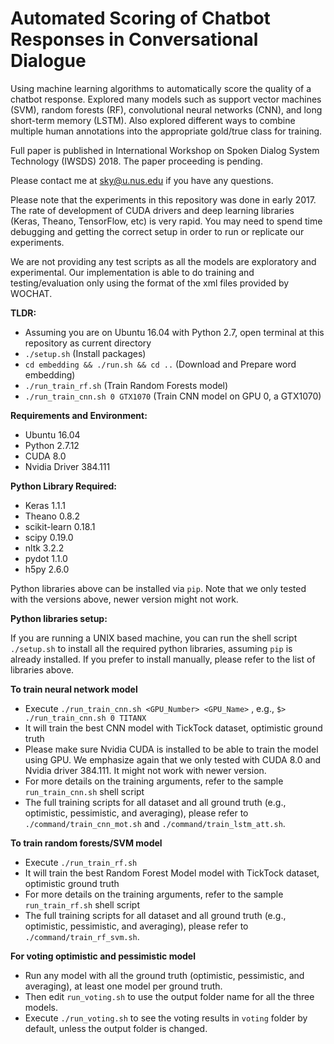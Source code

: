 Automated Scoring of Chatbot Responses in Conversational Dialogue
===================================
Using machine learning algorithms to automatically score the quality of a chatbot response. Explored many models such as support vector machines (SVM), random forests (RF), convolutional neural networks (CNN), and long short-term memory (LSTM). Also explored different ways to combine multiple human annotations into the appropriate gold/true class for training.

Full paper is published in International Workshop on Spoken Dialog System Technology (IWSDS) 2018. The paper proceeding is pending.

Please contact me at sky@u.nus.edu if you have any questions.

Please note that the experiments in this repository was done in early 2017. The rate of development of CUDA drivers and deep learning libraries (Keras, Theano, TensorFlow, etc) is very rapid. You may need to spend time debugging and getting the correct setup in order to run or replicate our experiments.

We are not providing any test scripts as all the models are exploratory and experimental. Our implementation is able to do training and testing/evaluation only using the format of the xml files provided by WOCHAT.

**TLDR:**  
- Assuming you are on Ubuntu 16.04 with Python 2.7, open terminal at this repository as current directory
- `./setup.sh` (Install packages) 
- `cd embedding && ./run.sh && cd ..` (Download and Prepare word embedding)
- `./run_train_rf.sh` (Train Random Forests model)
- `./run_train_cnn.sh 0 GTX1070` (Train CNN model on GPU 0, a GTX1070)

**Requirements and Environment:**  
- Ubuntu 16.04  
- Python 2.7.12  
- CUDA 8.0
- Nvidia Driver 384.111

**Python Library Required:**  
- Keras 1.1.1
- Theano 0.8.2  
- scikit-learn 0.18.1  
- scipy 0.19.0   
- nltk 3.2.2  
- pydot 1.1.0  
- h5py 2.6.0  

Python libraries above can be installed via `pip`. Note that we only tested with the versions above, newer version might not work.

**Python libraries setup:**

If you are running a UNIX based machine, you can run the shell script `./setup.sh` to install all the required python libraries, assuming `pip` is already installed. If you prefer to install manually, please refer to the list of libraries above.

**To train neural network model**
- Execute `./run_train_cnn.sh <GPU_Number> <GPU_Name>` , e.g., `$> ./run_train_cnn.sh 0 TITANX`  
- It will train the best CNN model with TickTock dataset, optimistic ground truth
- Please make sure Nvidia CUDA is installed to be able to train the model using GPU. We emphasize again that we only tested with CUDA 8.0 and Nvidia driver 384.111. It might not work with newer version.
- For more details on the training arguments, refer to the sample `run_train_cnn.sh` shell script  
- The full training scripts for all dataset and all ground truth (e.g., optimistic, pessimistic, and averaging), please refer to `./command/train_cnn_mot.sh` and `./command/train_lstm_att.sh`.

**To train random forests/SVM model**
- Execute `./run_train_rf.sh`
- It will train the best Random Forest Model model with TickTock dataset, optimistic ground truth
- For more details on the training arguments, refer to the sample `run_train_rf.sh` shell script  
- The full training scripts for all dataset and all ground truth (e.g., optimistic, pessimistic, and averaging), please refer to `./command/train_rf_svm.sh`.

**For voting optimistic and pessimistic model**
- Run any model with all the ground truth (optimistic, pessimistic, and averaging), at least one model per ground truth.  
- Then edit `run_voting.sh` to use the output folder name for all the three models.  
- Execute `./run_voting.sh` to see the voting results in `voting` folder by default, unless the output folder is changed.  
